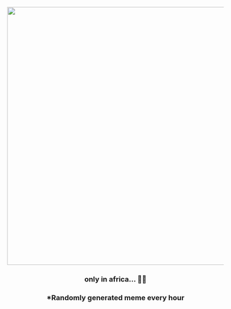 <p align="center">
        <img src="https://i.redd.it/unwcjaomhxg91.jpg" width="600" height="600">
        </p>
        <h3 align="center">only in africa... 👴🏻</h3>
        <h3 align="center">*Randomly generated meme every hour</h3>
    